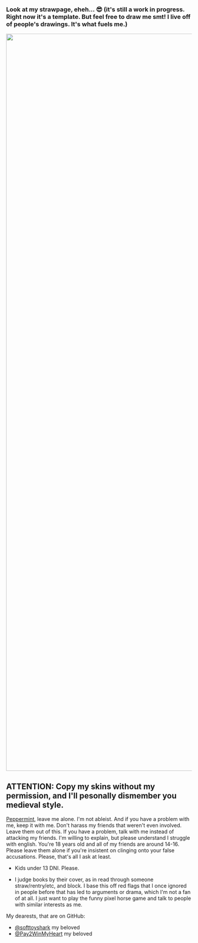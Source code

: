 ### Look at my strawpage, eheh... 😎 (it's still a work in progress. Right now it's a template. But feel free to draw me smt! I live off of people's drawings. It's what fuels me.)
<p align="center">
    <img width="2000" src=https://github.com/user-attachments/assets/35c20880-0845-422b-b01f-57cea734c7a4
</p>


## ATTENTION: Copy my skins without my permission, and I'll pesonally dismember you medieval style.

 [Peppermint](https://www.patreon.com/user/about?u=103974018), leave me alone. I'm not ableist. And if you have a problem with me, keep it with me. Don't harass my friends that weren't even involved. Leave them out of this. If you have a problem, talk with me instead of attacking my friends. I'm willing to explain, but please understand I struggle with english. You're 18 years old and all of my friends are around 14-16. Please leave them alone if you're insistent on clinging onto your false accusations. Please, that's all I ask at least.


- Kids under 13 DNI. Please.

- I judge books by their cover, as in read through someone straw/rentry/etc, and block. I base this off red flags that I once ignored in people before that has led to arguments or drama, which I'm not a fan of at all. I just want to play the funny pixel horse game and talk to people with similar interests as me.

My dearests, that are on GitHub:
- [@softtoyshark](https://github.com/softtoyshark) my beloved
- [@Pay2WinMyHeart](https://github.com/RBYI-DNC-NoINSPO-please) my beloved



